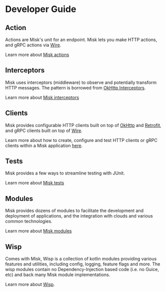 Developer Guide
===============

## Action
Actions are Misk's unit for an endpoint. Misk lets you make HTTP actions, and gRPC actions via
[Wire](https://github.com/square/wire).

Learn more about [Misk actions](./docs/actions.md)

## Interceptors
Misk uses interceptors (middleware) to observe and potentially transform HTTP messages. The pattern
is borrowed from [OkHttp Interceptors].

Learn more about [Misk interceptors](./docs/interceptors.md)

## Clients
Misk provides configurable HTTP clients built on top of [OkHttp](https://github.com/square/okhttp)
and [Retrofit](https://github.com/square/retrofit), and gRPC clients built on top of
[Wire](https://github.com/square/wire).

Learn more about how to create, configure and test HTTP clients or gRPC clients within a Misk
application [here](./docs/clients.md).

## Tests
Misk provides a few ways to streamline testing with JUnit.

Learn more about [Misk tests](./docs/testing.md)

## Modules
Misk provides dozens of modules to facilitate the development and deployment of applications, and
the integration with clouds and various common technologies.

Learn more about [Misk modules](./docs/modules.md)

## Wisp
Comes with Misk, Wisp is a collection of kotlin modules providing various features and utilities,
including config, logging, feature flags and more. The wisp modules contain no Dependency-Injection
based code (i.e. no Guice, etc) and back many Misk module implementations.

Learn more about [Wisp](../wisp/README.md).


[OkHttp Interceptors]: https://square.github.io/okhttp/features/interceptors/
